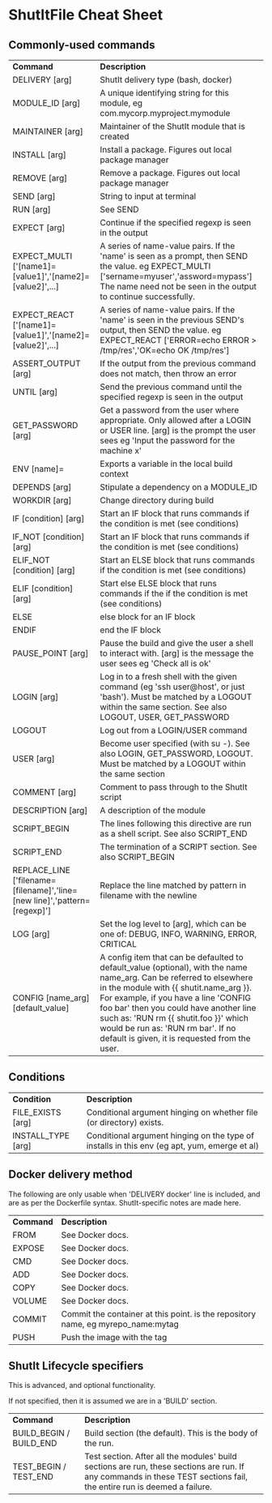# ShutItFile Cheat Sheet

## Commonly-used commands

<table>
<tr><td><b>Command</b></td><td><b>Description</b></td></tr>
<tr><td>DELIVERY [arg]             </td><td>ShutIt delivery type (bash, docker) </td></tr>
<tr><td>MODULE_ID [arg]            </td><td>A unique identifying string for this module, eg com.mycorp.myproject.mymodule </td></tr>
<tr><td>MAINTAINER [arg]           </td><td>Maintainer of the ShutIt module that is created </td></tr>
<tr><td>INSTALL [arg]              </td><td>Install a package. Figures out local package manager </td></tr>
<tr><td>REMOVE [arg]               </td><td>Remove a package. Figures out local package manager </td></tr>
<tr><td>SEND [arg]                 </td><td>String to input at terminal </td></tr>
<tr><td>RUN [arg]                  </td><td>See SEND </td></tr>
<tr><td>EXPECT [arg]               </td><td>Continue if the specified regexp is seen in the output </td></tr>
<tr><td>EXPECT_MULTI ['[name1]=[value1]','[name2]=[value2]',...]         </td><td>A series of name-value pairs. If the 'name' is seen as a prompt, then SEND the value. eg EXPECT_MULTI ['sername=myuser','assword=mypass'] The name need not be seen in the output to continue successfully.</td></tr>
<tr><td>EXPECT_REACT ['[name1]=[value1]','[name2]=[value2]',...]         </td><td>A series of name-value pairs. If the 'name' is seen in the previous SEND's output, then SEND the value. eg EXPECT_REACT ['ERROR=echo ERROR > /tmp/res','OK=echo OK /tmp/res']</td></tr>
<tr><td>ASSERT_OUTPUT [arg]        </td><td>If the output from the previous command does not match, then throw an error </td></tr>
<tr><td>UNTIL [arg]                </td><td>Send the previous command until the specified regexp is seen in the output </td></tr>
<tr><td>GET_PASSWORD [arg]         </td><td>Get a password from the user where appropriate.  Only allowed after a LOGIN or USER line. [arg] is the prompt the user sees eg 'Input the password for the machine x' </td></tr>
<tr><td>ENV [name]=<value>         </td><td>Exports a variable in the local build context </td></tr>
<tr><td>DEPENDS [arg]              </td><td>Stipulate a dependency on a MODULE_ID </td></tr>
<tr><td>WORKDIR [arg]              </td><td>Change directory during build </td></tr>
<tr><td>IF [condition] [arg]       </td><td>Start an IF block that runs commands if the condition is met (see conditions) </td></tr>
<tr><td>IF_NOT [condition] [arg]   </td><td>Start an IF block that runs commands if the condition is met (see conditions)  </td></tr>
<tr><td>ELIF_NOT [condition] [arg] </td><td>Start an ELSE block that runs commands if the condition is met (see conditions) </td></tr>
<tr><td>ELIF [condition] [arg]     </td><td>Start else ELSE block that runs commands if the if the condition is met (see conditions) </td></tr>
<tr><td>ELSE                       </td><td>else block for an IF block </td></tr>
<tr><td>ENDIF                      </td><td>end the IF block </td></tr>
<tr><td>PAUSE_POINT [arg]          </td><td>Pause the build and give the user a shell to interact with. [arg] is the message the user sees eg 'Check all is ok' </td></tr>
<tr><td>LOGIN [arg]                </td><td>Log in to a fresh shell with the given command (eg 'ssh user@host', or just 'bash'). Must be matched by a LOGOUT within the same section. See also LOGOUT, USER, GET_PASSWORD</td></tr>
<tr><td>LOGOUT                     </td><td>Log out from a LOGIN/USER command </td></tr>
<tr><td>USER [arg]                 </td><td>Become user specified (with su -). See also LOGIN, GET_PASSWORD, LOGOUT. Must be matched by a LOGOUT within the same section </td></tr>
<tr><td>COMMENT [arg]              </td><td>Comment to pass through to the ShutIt script </td></tr>
<tr><td>DESCRIPTION [arg]          </td><td>A description of the module </td></tr>
<tr><td>SCRIPT_BEGIN               </td><td>The lines following this directive are run as a shell script. See also SCRIPT_END </td></tr>
<tr><td>SCRIPT_END                 </td><td>The termination of a SCRIPT section. See also SCRIPT_BEGIN</td></tr>
<tr><td>REPLACE_LINE ['filename=[filename]','line=[new line]','pattern=[regexp]']         </td><td>Replace the line matched by pattern in filename with the newline</td></tr>
<tr><td>LOG [arg]                  </td><td>Set the log level to [arg], which can be one of: DEBUG, INFO, WARNING, ERROR, CRITICAL</td></tr>
<tr><td>CONFIG [name_arg] [default_value]    </td><td>A config item that can be defaulted to default_value (optional), with the name name_arg. Can be referred to elsewhere in the module with {{ shutit.name_arg }}. <br/>For example, if you have a line 'CONFIG foo bar' then you could have another line such as: 'RUN rm {{ shutit.foo }}' which would be run as: 'RUN rm bar'. If no default is given, it is requested from the user.</td></tr>
</table>

## Conditions

<table>
<tr><td><b>Condition</b></td><td><b>Description</b></td></tr>
<tr><td>FILE_EXISTS [arg]</td><td>Conditional argument hinging on whether file (or directory) exists.</td></tr>
<tr><td>INSTALL_TYPE [arg]</td><td>Conditional argument hinging on the type of installs in this env (eg apt, yum, emerge et al)</td></tr>
</table>

## Docker delivery method

The following are only usable when 'DELIVERY docker' line is included,
and are as per the Dockerfile syntax. ShutIt-specific notes are made here.

<table>
<tr><td><b>Command</b></td><td><b>Description</b></td></tr>
<tr><td>FROM         </td><td>See Docker docs.</td></tr>
<tr><td>EXPOSE       </td><td>See Docker docs.</td></tr>
<tr><td>CMD          </td><td>See Docker docs.</td></tr>
<tr><td>ADD          </td><td>See Docker docs.</td></tr>
<tr><td>COPY         </td><td>See Docker docs.</td></tr>
<tr><td>VOLUME       </td><td>See Docker docs.</td></tr>
<tr><td>COMMIT <arg1></td><td>Commit the container at this point. <arg1> is the repository name, eg myrepo_name:mytag </td></tr>
<tr><td>PUSH   <arg1></td><td>Push the image with the tag <arg1> </td></tr>
</table>

## ShutIt Lifecycle specifiers

This is advanced, and optional functionality.

If not specified, then it is assumed we are in a 'BUILD' section.

<table>
<tr><td><b>Command</b></td><td><b>Description</b></td></tr>
<tr><td>BUILD_BEGIN / BUILD_END </td><td>Build section (the default). This is the body of the run.</td></tr>
<tr><td>TEST_BEGIN / TEST_END   </td><td>Test section. After all the modules' build sections are run, these sections are run. If any commands in these TEST sections fail, the entire run is deemed a failure.</td></tr>
</table>
